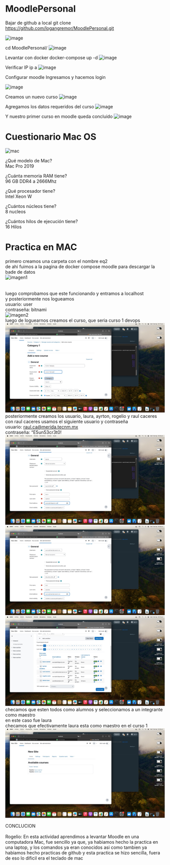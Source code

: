 # MoodlePersonal
Bajar de github a local git clone https://github.com/logangremor/MoodlePersonal.git

![image](https://github.com/logangremor/MoodlePersonal/assets/151951917/ee716071-979b-4250-9689-8bf7fecf6890)

cd MoodlePersonal/
![image](https://github.com/logangremor/MoodlePersonal/assets/151951917/1f5c2f37-ef4f-4edf-bbd9-464cca87a79f)

Levantar con docker docker-compose up -d
![image](https://github.com/logangremor/MoodlePersonal/assets/151951917/06848bb3-1fd8-4e2f-8b94-f698a6e1e6ee)

Verificar IP ip a
![image](https://github.com/logangremor/MoodlePersonal/assets/151951917/6335066b-cd95-4f09-9278-1d5bebccb1fb)

Configurar moodle
Ingresamos y hacemos login

![image](https://github.com/logangremor/MoodlePersonal/assets/151951917/b5441a8d-3548-4d4d-a28e-807cacc5f1e7)

Creamos un nuevo curso
![image](https://github.com/logangremor/MoodlePersonal/assets/151951917/16c5a544-1905-4336-ae68-0aa05bd236b7)

Agregamos los datos requeridos del curso
![image](https://github.com/logangremor/MoodlePersonal/assets/151951917/cf189625-85ce-4eda-ab81-6dfa655df5ac)

Y nuestro primer curso en moodle queda concluido
![image](https://github.com/logangremor/MoodlePersonal/assets/151951917/e32e5ef5-fa16-4394-81f6-1ea4625b758d)

# Cuestionario Mac OS
![mac](https://github.com/logangremor/MoodlePersonal/assets/151951917/908833f4-1cc7-41cb-aed4-5bce3c7f6ac6)

¿Qué modelo de Mac?<br>
Mac Pro 2019

¿Cuánta memoria RAM tiene?<br>
96 GB DDR4 a 2666Mhz

¿Qué procesador tiene?<br>
Intel Xeon W

¿Cuántos núcleos tiene?<br>
8 nucleos

¿Cuántos hilos de ejecución tiene?<br>
16 Hilos

# Practica en MAC

primero creamos una carpeta con el nombre eq2<br>
de ahi fuimos a la pagina de docker compose moodle para descargar la bade de datos<br>
![imagen1](IMG_MAC/imagenmac1-1.jpeg) <br>
<br><br>
luego comprobamos que este funcionando y entramos a localhost<br>
y posteriormente nos logueamos<br>
usuario: user<br>
contraseña: bitnami<br>
![imagen2](IMG_MAC/imagenmac2-1.jpeg)<br>
luego de loguearnos creamos el curso, que seria curso 1 devops
![imagen3](IMG_MAC/imagenmac3.jpeg)<br>
posteriormente creamos los usuario, laura, ayrton, rogelio y raul caceres<br>
con raul caceres usamos el siguiente usuario y contraseña<br>
usuario: raul.ca@merida.tecnm.mx<br>
contraseña: “E5un53cr3t0!<br>
![imagen4](IMG_MAC/imagenmac4.jpeg)<br>
![imagen5](IMG_MAC/imagenmac5.jpeg)<br>
![imagen6](IMG_MAC/imagenmac6.jpeg)<br>
checamos que esten todos como alumnos y seleccionamos a un integrante como maestro<br>
en este caso fue laura<br>
checamos que efectivamente laura esta como maestro en el curso 1
![imagen7](IMG_MAC/imagenmac7.jpeg)<br>

CONCLUCION<br>
<br>
Rogelio: En esta actividad aprendimos a levantar Moodle en una computadora Mac, fue sencillo ya que, ya habiamos hecho la practica en una laptop, y los comandos ya eran conocidos asi como
tambien ya habiamos hecho practicas de github y esta practica se hizo sencilla, fuera de eso lo dificil era el teclado de mac


